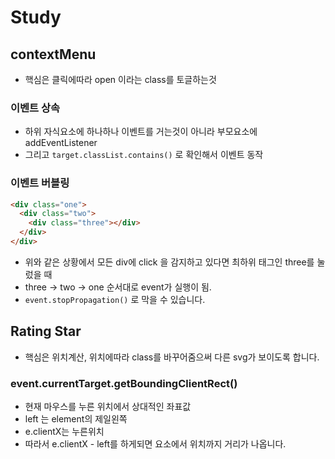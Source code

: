# Study

## contextMenu

- 핵심은 클릭에따라 open 이라는 class를 토글하는것

### 이벤트 상속

- 하위 자식요소에 하나하나 이벤트를 거는것이 아니라 부모요소에 addEventListener
- 그리고 `target.classList.contains()` 로 확인해서 이벤트 동작

### 이벤트 버블링

```html
<div class="one">
  <div class="two">
    <div class="three"></div>
  </div>
</div>
```

- 위와 같은 상황에서 모든 div에 click 을 감지하고 있다면 최하위 태그인 three를 눌렀을 때
- three -> two -> one 순서대로 event가 실행이 됨.
- `event.stopPropagation()` 로 막을 수 있습니다.

## Rating Star

- 핵심은 위치계산, 위치에따라 class를 바꾸어줌으써 다른 svg가 보이도록 합니다.

### event.currentTarget.getBoundingClientRect()

- 현재 마우스를 누른 위치에서 상대적인 좌표값
- left 는 element의 제일왼쪽
- e.clientX는 누른위치
- 따라서 e.clientX - left를 하게되면 요소에서 위치까지 거리가 나옵니다.
